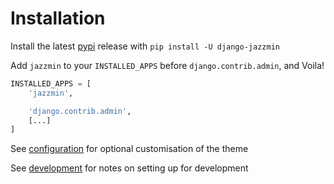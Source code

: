 # Installation

Install the latest [pypi](https://pypi.org/project/django-jazzmin/) release with `pip install -U django-jazzmin`

Add `jazzmin` to your `INSTALLED_APPS` before `django.contrib.admin`, and Voila!

```python
INSTALLED_APPS = [
    'jazzmin',

    'django.contrib.admin',
    [...]
]
```

See [configuration](./configuration.md) for optional customisation of the theme

See [development](./development.md) for notes on setting up for development
